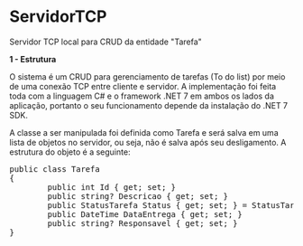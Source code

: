 # ServidorTCP
Servidor TCP local para CRUD da entidade "Tarefa"

**1 - Estrutura**



O sistema é um CRUD para gerenciamento de tarefas (To do list) por meio de uma conexão TCP entre cliente e servidor. A implementação foi feita toda com a linguagem C# e o framework .NET 7 em ambos os lados da aplicação, portanto o seu funcionamento depende da instalação do .NET 7 SDK.

A classe a ser manipulada foi definida como Tarefa e será salva em uma lista de objetos no servidor, ou seja, não é salva após seu desligamento. A estrutura do objeto é a seguinte:
<pre>
public class Tarefa
{
    	public int Id { get; set; }
    	public string? Descricao { get; set; }
    	public StatusTarefa Status { get; set; } = StatusTarefa.A_FAZER;
    	public DateTime DataEntrega { get; set; }
    	public string? Responsavel { get; set; }
}
</pre>
